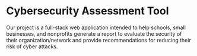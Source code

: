# Cybersecurity Assessment Tool
Our project is a full-stack web application intended to help schools, small businesses, and nonprofits generate a report to evaluate the security of their organization/network and provide recommendations for reducing their risk of cyber attacks.

